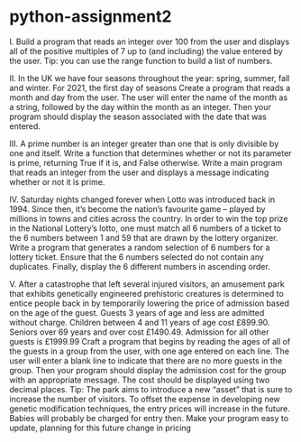 # python-assignment2

I. Build a program that reads an integer over 100 from the user and displays all of the positive multiples of 7 up to (and including) the value entered by the user. 
Tip: you can use the range function to build a list of numbers. 

II. In the UK we have four seasons throughout the year: spring, summer, fall and winter. For 2021, the first day of seasons
Create a program that reads a month and day from the user. 
The user will enter the name of the month as a string, followed by the day within the month as an integer. 
Then your program should display the season associated with the date that was entered.

III. A prime number is an integer greater than one that is only divisible by one and itself. 
Write a function that determines whether or not its parameter is prime, returning True if it is, and False otherwise. 
Write a main program that reads an integer from the user and displays a message indicating whether or not it is prime. 

IV. Saturday nights changed forever when Lotto was introduced back in 1994. 
Since then, it’s become the nation’s favourite game – played by millions in towns and cities across the country. 
In order to win the top prize in the National Lottery’s lotto, one must match all 6 numbers of a ticket to the 6 numbers between 1 and 59 that are drawn by the lottery organizer. 
Write a program that generates a random selection of 6 numbers for a lottery ticket. Ensure that the 6 numbers selected do not contain any duplicates. 
Finally, display the 6 different numbers in ascending order. 

V. After a catastrophe that left several injured visitors, an amusement park that exhibits genetically engineered prehistoric creatures is determined to entice people back in by temporarily lowering the price of admission based on the age of the guest. 
Guests 3 years of age and less are admitted without charge. Children between 4 and 11 years of age cost £899.90. Seniors over 69 years and over cost £1490.49. Admission for all other guests is £1999.99
Craft a program that begins by reading the ages of all of the guests in a group from the user, with one age entered on each line. 
The user will enter a blank line to indicate that there are no more guests in the group. 
Then your program should display the admission cost for the group with an appropriate message. 
The cost should be displayed using two decimal places. 
Tip: The park aims to introduce a new “asset” that is sure to increase the number of visitors. 
To offset the expense in developing new genetic modification techniques, the entry prices will increase in the future. 
Babies will probably be charged for entry then. Make your program easy to update, planning for this future change in pricing
